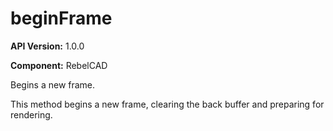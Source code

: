 # beginFrame

**API Version:** 1.0.0

**Component:** RebelCAD

Begins a new frame.

This method begins a new frame, clearing the back buffer and
preparing for rendering.

